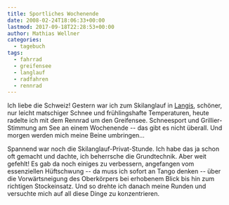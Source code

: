 ```yaml
---
title: Sportliches Wochenende
date: 2008-02-24T18:06:33+00:00
lastmod: 2017-09-18T22:28:53+00:00
author: Mathias Wellner
categories:
  - tagebuch
tags:
  - fahrrad
  - greifensee
  - langlauf
  - radfahren
  - rennrad
---
```

Ich liebe die Schweiz! Gestern war ich zum Skilanglauf in [Langis](http://www.loipe-langis.ch/), schöner, nur leicht matschiger Schnee und frühlingshafte Temperaturen, heute radelte ich mit dem Rennrad um den Greifensee. Schneesport und Grillier-Stimmung am See an einem Wochenende -- das gibt es nicht überall. Und morgen werden mich meine Beine umbringen&#8230;

Spannend war noch die Skilanglauf-Privat-Stunde. Ich habe das ja schon oft gemacht und dachte, ich beherrsche die Grundtechnik. Aber weit gefehlt! Es gab da noch einiges zu verbessern, angefangen vom essenziellen Hüftschwung -- da muss ich sofort an Tango denken -- über die Vorwärtsneigung des Oberkörpers bei erhobenem Blick bis hin zum richtigen Stockeinsatz. Und so drehte ich danach meine Runden und versuchte mich auf all diese Dinge zu konzentrieren.